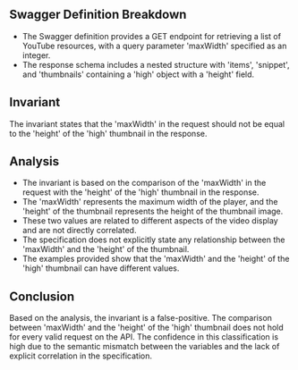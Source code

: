 ## Swagger Definition Breakdown
- The Swagger definition provides a GET endpoint for retrieving a list of YouTube resources, with a query parameter 'maxWidth' specified as an integer.
- The response schema includes a nested structure with 'items', 'snippet', and 'thumbnails' containing a 'high' object with a 'height' field.

## Invariant
The invariant states that the 'maxWidth' in the request should not be equal to the 'height' of the 'high' thumbnail in the response.

## Analysis
- The invariant is based on the comparison of the 'maxWidth' in the request with the 'height' of the 'high' thumbnail in the response.
- The 'maxWidth' represents the maximum width of the player, and the 'height' of the thumbnail represents the height of the thumbnail image.
- These two values are related to different aspects of the video display and are not directly correlated.
- The specification does not explicitly state any relationship between the 'maxWidth' and the 'height' of the thumbnail.
- The examples provided show that the 'maxWidth' and the 'height' of the 'high' thumbnail can have different values.

## Conclusion
Based on the analysis, the invariant is a false-positive. The comparison between 'maxWidth' and the 'height' of the 'high' thumbnail does not hold for every valid request on the API. The confidence in this classification is high due to the semantic mismatch between the variables and the lack of explicit correlation in the specification.
